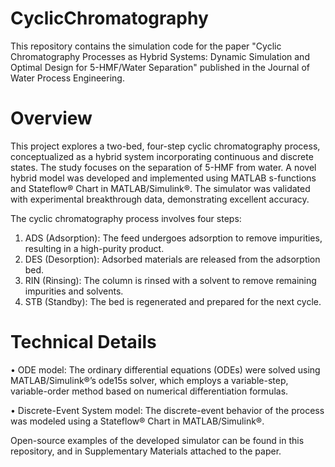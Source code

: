 # CyclicChromatography
This repository contains the simulation code for the paper "Cyclic Chromatography Processes as Hybrid Systems: Dynamic Simulation and Optimal Design for 5-HMF/Water Separation" published in the Journal of Water Process Engineering.

# Overview
This project explores a two-bed, four-step cyclic chromatography process, conceptualized as a hybrid system incorporating continuous and discrete states. The study focuses on the separation of 5-HMF from water. A novel hybrid model was developed and implemented using MATLAB s-functions and Stateflow® Chart in MATLAB/Simulink®. The simulator was validated with experimental breakthrough data, demonstrating excellent accuracy.

The cyclic chromatography process involves four steps:
1. ADS (Adsorption): The feed undergoes adsorption to remove impurities, resulting in a high-purity product.
2. DES (Desorption): Adsorbed materials are released from the adsorption bed.
3. RIN (Rinsing): The column is rinsed with a solvent to remove remaining impurities and solvents.
4. STB (Standby): The bed is regenerated and prepared for the next cycle.

# Technical Details
•  ODE model: The ordinary differential equations (ODEs) were solved using MATLAB/Simulink®’s ode15s solver, which employs a variable-step, variable-order method based on numerical differentiation formulas.

•  Discrete-Event System model: The discrete-event behavior of the process was modeled using a Stateflow® Chart in MATLAB/Simulink®.

Open-source examples of the developed simulator can be found in this repository, and in Supplementary Materials attached to the paper.

